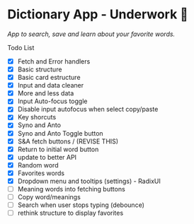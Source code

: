 # Dictionary App - Underwork 🚧

*App to search, save and learn about your favorite words.*

Todo List

- [x] Fetch and Error handlers
- [x] Basic structure
- [x] Basic card estructure
- [x] Input and data cleaner
- [x] More and less data
- [x] Input Auto-focus toggle
- [x] Disable input autofocus when select copy/paste
- [x] Key shorcuts
- [x] Syno and Anto
- [x] Syno and Anto Toggle button
- [x] S&A fetch buttons / (REVISE THIS)
- [x] Return to initial word button
- [x] update to better API
- [x] Random word
- [x] Favorites words
- [x] Dropdown menu and tooltips (settings) - RadixUI
- [ ] Meaning words into fetching buttons
- [ ] Copy word/meanings
- [ ] Search when user stops typing (debounce)
- [ ] rethink structure to display favorites
